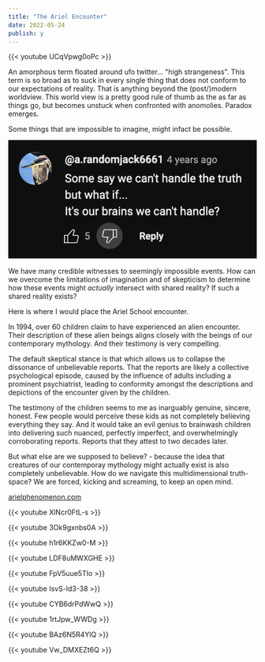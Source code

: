 ```yaml
---
title: "The Ariel Encounter"
date: 2022-05-24
publish: y
---
```


{{< youtube UCqVpwg0oPc >}}

An amorphous term floated around ufo twitter... "high strangeness".  This term is so broad as to suck in every single thing that does not conform to our expectations of reality.  That is anything beyond the (post/)modern worldview.  This world view is a pretty good rule of thumb as the as far as things go, but becomes unstuck when confronted with anomolies.  Paradox emerges.

Some things that are impossible to imagine, might infact be possible.

![Alt text](../files/image.png)

We have many credible witnesses to seemingly impossible events.  How can we overcome the limitations of imagination and of skepticism to determine how these events might *actually* intersect with shared reality?  If such a shared reality exists?

Here is where I would place the Ariel School encounter.

In 1994, over 60 children claim to have experienced an alien encounter.  Their description of these alien beings aligns closely with the beings of our contemporary mythology. And their testimony is very compelling.

The default skeptical stance is that which allows us to collapse the dissonance of unbelievable reports. 
That the reports are likely a collective psychological episode, caused by the influence of adults including a prominent psychiatrist, leading to conformity amongst the descriptions and depictions of the encounter given by the children.

The testimony of the children seems to me as inarguably genuine, sincere, honest.  Few people would perceive these kids as not completely believing everything they say.   And it would take an evil genius to brainwash children into delivering such nuanced, perfectly imperfect, and overwhelmingly corroborating reports.  Reports that they attest to two decades later.

But what else are we supposed to believe? - because the idea that creatures of our contemporay mythology might actually exist is also completely unbelievable.  How do we navigate this multidimensional truth-space?  We are forced, kicking and screaming, to keep an open mind.

[arielphenomenon.com](https://arielphenomenon.com/)

{{< youtube XlNcr0FtL-s >}}

{{< youtube 3Ok9gxnbs0A >}}

{{< youtube h1r6KKZw0-M >}}

{{< youtube LDF8uMWXGHE >}}

{{< youtube FpV5uue5TIo >}}

{{< youtube IsvS-ld3-38 >}}

{{< youtube CYB6drPdWwQ >}}

{{< youtube 1rtJpw_WWDg >}}

{{< youtube BAz6N5R4YlQ >}}

{{< youtube Vw_DMXEZt6Q >}}


